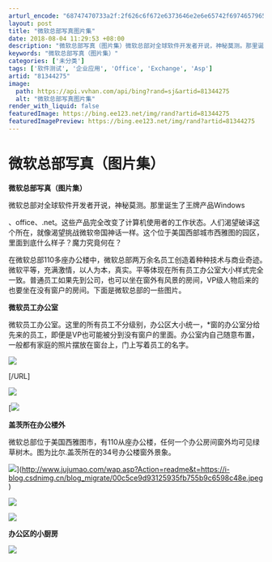 ```yaml
---
arturl_encode: "68747470733a2f:2f626c6f672e6373646e2e6e65742f69746579655f32343439:2f61727469636c652f64657461696c732f3831333434323735"
layout: post
title: "微软总部写真图片集"
date: 2018-08-04 11:29:53 +08:00
description: "微软总部写真（图片集）微软总部对全球软件开发者开说，神秘莫测。那里诞生了王牌产品Windows 、o"
keywords: "微软总部写真（图片集）"
categories: ['未分类']
tags: ['软件测试', '企业应用', 'Office', 'Exchange', 'Asp']
artid: "81344275"
image:
  path: https://api.vvhan.com/api/bing?rand=sj&artid=81344275
  alt: "微软总部写真图片集"
render_with_liquid: false
featuredImage: https://bing.ee123.net/img/rand?artid=81344275
featuredImagePreview: https://bing.ee123.net/img/rand?artid=81344275
---
```


# 微软总部写真（图片集）

**微软总部写真（图片集）**

微软总部对全球软件开发者开说，神秘莫测。那里诞生了王牌产品Windows
  
、office、.net。这些产品完全改变了计算机使用者的工作状态。人们渴望破译这个所在，就像渴望挑战微软帝国神话一样。这个位于美国西部城市西雅图的园区，里面到底什么样子？魔力究竟何在？
  
在微软总部110多座办公楼中，微软总部两万余名员工创造着种种技术与商业奇迹。　微软平等，充满激情，以人为本，真实。平等体现在所有员工办公室大小样式完全一致。普通员工如果先到公司，也可以坐在窗外有风景的房间，VP级人物后来的也要坐在没有窗户的房间。下面是微软总部的一些图片。
  
**微软员工办公室**
  
微软员工办公室。这里的所有员工不分级别，办公区大小统一，*窗的办公室分给先来的员工，即便是VP也可能被分到没有窗户的里面。办公室内自己随意布置，一般都有家庭的照片摆放在窗台上，门上写着员工的名字。
  
![](https://i-blog.csdnimg.cn/blog_migrate/a93d0e355f717ccdc919e34a390a5b5f.jpeg)
  
[/URL]
  
![](https://i-blog.csdnimg.cn/blog_migrate/00c5ce9d93125935fb755b9c6598c48e.jpeg)
  
[![](https://i-blog.csdnimg.cn/blog_migrate/852a9ff8e240b7378ae6ec7c6c17b849.jpeg)
  

**盖茨所在办公楼外**
  
  
  
微软总部位于美国西雅图市，有110从座办公楼，任何一个办公房间窗外均可见绿草树木。图为比尔.盖茨所在的34号办公楼窗外景象。
  
![](https://i-blog.csdnimg.cn/blog_migrate/5dfd7ef5e396271424343c560ae3a9a2.jpeg)](http://www.jujumao.com/wap.asp?Action=readme&t=https://i-blog.csdnimg.cn/blog_migrate/00c5ce9d93125935fb755b9c6598c48e.jpeg)
  

![](https://i-blog.csdnimg.cn/blog_migrate/cc0b4d2c6a008851d77e22ca3cdcdc49.jpeg)
  
[![](https://i-blog.csdnimg.cn/blog_migrate/b4ac23311cada5b14a868e91de2f66f2.jpeg)](http://www.jujumao.com/wap.asp?Action=readme&t=https://i-blog.csdnimg.cn/blog_migrate/cc0b4d2c6a008851d77e22ca3cdcdc49.jpeg)
  
**办公区的小厨房**
  
  
![](https://i-blog.csdnimg.cn/blog_migrate/b34d5f1b797a4bed5ddcbc023bac4786.jpeg)
